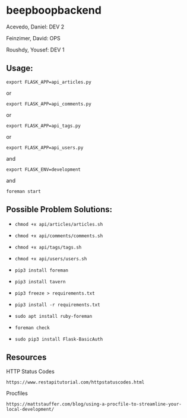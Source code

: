 # beepboopbackend

Acevedo, Daniel: DEV 2

Feinzimer, David: OPS

Roushdy, Yousef: DEV 1

          
## Usage:


`export FLASK_APP=api_articles.py`

or

`export FLASK_APP=api_comments.py`

or

`export FLASK_APP=api_tags.py`

or

`export FLASK_APP=api_users.py`

and

`export FLASK_ENV=development`

and

`foreman start`


## Possible Problem Solutions:

- `chmod +x api/articles/articles.sh`

- `chmod +x api/comments/comments.sh`

- `chmod +x api/tags/tags.sh`

- `chmod +x api/users/users.sh`

- `pip3 install foreman`

- `pip3 install tavern`

- `pip3 freeze > requirements.txt`

- `pip3 install -r requirements.txt`

- `sudo apt install ruby-foreman`

- `foreman check`

- `sudo pip3 install Flask-BasicAuth`


## Resources

HTTP Status Codes

    https://www.restapitutorial.com/httpstatuscodes.html

Procfiles

    https://mattstauffer.com/blog/using-a-procfile-to-streamline-your-local-development/
